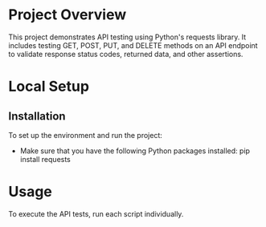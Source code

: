 # Project Overview

This project demonstrates API testing using Python's requests library. It includes testing GET, POST, PUT, and DELETE methods on an API endpoint to validate response status codes, returned data, and other assertions.

# Local Setup

## Installation

To set up the environment and run the project:

* Make sure that you have the following Python packages installed: pip install requests

# Usage

To execute the API tests, run each script individually.
